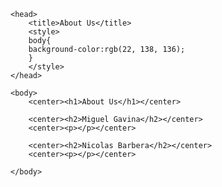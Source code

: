 <html>

	<head>
		<title>About Us</title>
		<style>
		body{
		background-color:rgb(22, 138, 136);
		}
		</style>
	</head>

	<body>
		<center><h1>About Us</h1></center>
		
		<center><h2>Miguel Gavina</h2></center>
		<center><p></p></center>
		
		<center><h2>Nicolas Barbera</h2></center>
		<center><p></p></center>
		
	</body>
</html>
